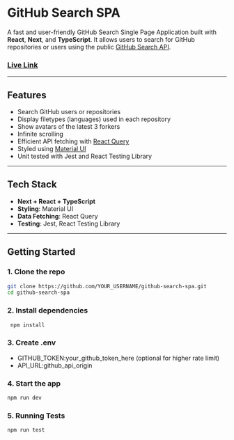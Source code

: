 # GitHub Search SPA

A fast and user-friendly GitHub Search Single Page Application built with **React**, **Next**, and **TypeScript**.
It allows users to search for GitHub repositories or users using the public [GitHub Search API](https://docs.github.com/en/rest/search).

### [Live Link](https://github-search-app-eta.vercel.app/)

---

## Features

- Search GitHub users or repositories
- Display filetypes (languages) used in each repository
- Show avatars of the latest 3 forkers
- Infinite scrolling
- Efficient API fetching with [React Query](https://tanstack.com/query)
- Styled using [Material UI](https://mui.com/)
- Unit tested with Jest and React Testing Library

---

## Tech Stack

- **Next + React + TypeScript**
- **Styling**: Material UI
- **Data Fetching**: React Query
- **Testing**: Jest, React Testing Library

---

## Getting Started

### 1. Clone the repo

```bash
git clone https://github.com/YOUR_USERNAME/github-search-spa.git
cd github-search-spa
```

### 2. Install dependencies

```bash
 npm install
```

### 3. Create .env

- GITHUB_TOKEN:your_github_token_here (optional for higher rate limit)
- API_URL:github_api_origin

### 4. Start the app

```bash
npm run dev
```

### 5. Running Tests

```bash
npm run test
```
